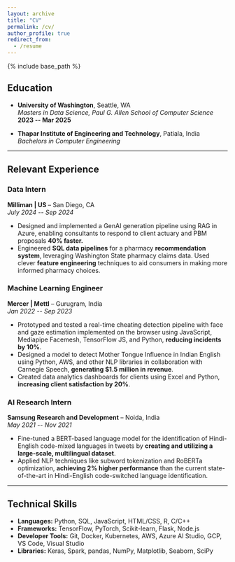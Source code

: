 ```yaml
---
layout: archive
title: "CV"
permalink: /cv/
author_profile: true
redirect_from:
  - /resume
---
```


{% include base_path %}

## Education

- **University of Washington**, Seattle, WA  
  _Masters in Data Science, Paul G. Allen School of Computer Science_  
  **2023 -- Mar 2025**

- **Thapar Institute of Engineering and Technology**, Patiala, India  
  _Bachelors in Computer Engineering_

---

## Relevant Experience

### Data Intern

**Milliman | US** – San Diego, CA  
_July 2024 -- Sep 2024_

- Designed and implemented a GenAI generation pipeline using RAG in Azure, enabling consultants to respond to client actuary and PBM proposals **40% faster.**
- Engineered **SQL data pipelines** for a pharmacy **recommendation system**, leveraging Washington State pharmacy claims data. Used clever **feature engineering** techniques to aid consumers in making more informed pharmacy choices.

### Machine Learning Engineer

**Mercer | Mettl** – Gurugram, India  
_Jan 2022 -- Sep 2023_

- Prototyped and tested a real-time cheating detection pipeline with face and gaze estimation implemented on the browser using JavaScript, Mediapipe Facemesh, TensorFlow JS, and Python, **reducing incidents by 10%**.
- Designed a model to detect Mother Tongue Influence in Indian English using Python, AWS, and other NLP libraries in collaboration with Carnegie Speech, **generating \$1.5 million in revenue**.
- Created data analytics dashboards for clients using Excel and Python, **increasing client satisfaction by 20%**.

### AI Research Intern

**Samsung Research and Development** – Noida, India  
_May 2021 -- Nov 2021_

- Fine-tuned a BERT-based language model for the identification of Hindi-English code-mixed languages in tweets by **creating and utilizing a large-scale, multilingual dataset**.
- Applied NLP techniques like subword tokenization and RoBERTa optimization, **achieving 2% higher performance** than the current state-of-the-art in Hindi-English code-switched language identification.

---

## Technical Skills

- **Languages:** Python, SQL, JavaScript, HTML/CSS, R, C/C++
- **Frameworks:** TensorFlow, PyTorch, Scikit-learn, Flask, Node.js
- **Developer Tools:** Git, Docker, Kubernetes, AWS, Azure AI Studio, GCP, VS Code, Visual Studio
- **Libraries:** Keras, Spark, pandas, NumPy, Matplotlib, Seaborn, SciPy
